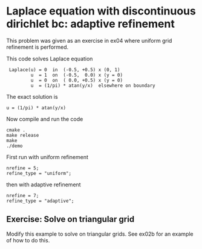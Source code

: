 # Laplace equation with discontinuous dirichlet bc: adaptive refinement

This problem was given as an exercise in ex04 where uniform grid refinement is performed.

This code solves Laplace equation

```text
 Laplace(u) = 0  in  (-0.5, +0.5) x (0, 1)
         u  = 1  on  (-0.5,  0.0) x (y = 0)
         u  = 0  on  ( 0.0, +0.5) x (y = 0)
         u  = (1/pi) * atan(y/x)  elsewhere on boundary
```

The exact solution is

```text
u = (1/pi) * atan(y/x)
```

Now compile and run the code

```shell
cmake .
make release
make
./demo
```

First run with uniform refinement

```
nrefine = 5;
refine_type = "uniform";
```

then with adaptive refinement

```
nrefine = 7;
refine_type = "adaptive";
```
## Exercise: Solve on triangular grid

Modify this example to solve on triangular grids. See ex02b for an example of how to do this.
